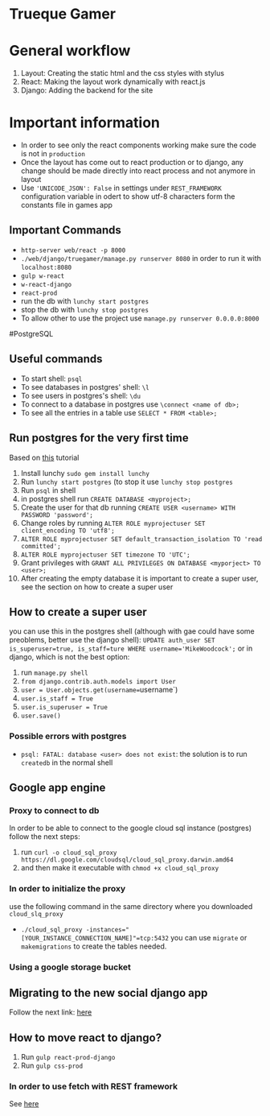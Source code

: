 # Trueque Gamer

# General workflow
1. Layout: Creating the static html and the css styles with stylus
1. React: Making the layout work dynamically with react.js
1. Django: Adding the backend for the site

# Important information
* In order to see only the react components working make sure the code is not in `production`
* Once the layout has come out to react production or to django, any change should be made directly into react process and not anymore in layout
* Use `'UNICODE_JSON': False` in settings under `REST_FRAMEWORK` configuration variable in odert to show utf-8 characters form the constants file in games app

## Important Commands
* `http-server web/react -p 8000`
* `./web/django/truegamer/manage.py runserver 8080` in order to run it with `localhost:8080`
* `gulp w-react`
* `w-react-django`
* `react-prod`
* run the db with `lunchy start postgres`
* stop the db with `lunchy stop postgres`
* To allow other to use the project use `manage.py runserver 0.0.0.0:8000`

#PostgreSQL

## Useful commands
* To start shell: `psql`
* To see databases in postgres' shell: `\l`
* To see users in postgres's shell: `\du`
* To connect to a database in postgres use `\connect <name of db>;`
* To see all the entries in a table use `SELECT * FROM <table>;`

## Run postgres for the very first time
Based on [this](https://www.digitalocean.com/community/tutorials/how-to-use-postgresql-with-your-django-application-on-ubuntu-14-04) tutorial
1. Install lunchy `sudo gem install lunchy`
1. Run `lunchy start postgres` (to stop it use `lunchy stop postgres`
1. Run `psql` in shell
2. in postgres shell run `CREATE DATABASE <myproject>;`
3. Create the user for that db running `CREATE USER <username> WITH PASSWORD 'password';`
4. Change roles by running `ALTER ROLE myprojectuser SET client_encoding TO 'utf8';`
5. `ALTER ROLE myprojectuser SET default_transaction_isolation TO 'read committed';`
6. `ALTER ROLE myprojectuser SET timezone TO 'UTC';`
7. Grant privileges with `GRANT ALL PRIVILEGES ON DATABASE <myporject> TO <user>;`
8. After creating the empty database it is important to create a super user, see the section on how to create a super user

## How to create a super user
you can use this in the postgres shell (although with gae could have some preoblems, better use the django shell): `UPDATE auth_user SET is_superuser=true, is_staff=ture WHERE username='MikeWoodcock';`
or in django, which is not the best option:
1. run `manage.py shell`
2. `from django.contrib.auth.models import User`
3. `user = User.objects.get(username=`username`)
4. `user.is_staff = True`
5. `user.is_superuser = True`
6. `user.save()`

### Possible errors with postgres
* `psql: FATAL: database <user> does not exist`: the solution is to run `createdb` in the normal shell

## Google app engine
### Proxy to connect to db
In order to be able to connect to the google cloud sql instance (postgres) follow the next steps:
1. run `curl -o cloud_sql_proxy https://dl.google.com/cloudsql/cloud_sql_proxy.darwin.amd64`
2. and then make it executable with `chmod +x cloud_sql_proxy` 

### In order to initialize the proxy
use the following command in the same directory where you downloaded `cloud_slq_proxy`
* `./cloud_sql_proxy -instances="[YOUR_INSTANCE_CONNECTION_NAME]"=tcp:5432`
you can use `migrate` or `makemigrations` to create the tables needed.

### Using a google storage bucket

## Migrating to the new social django app

Follow the next link: [here](https://github.com/omab/python-social-auth/blob/master/MIGRATING_TO_SOCIAL.md)

## How to move react to django?
1. Run `gulp react-prod-django`
2. Run `gulp css-prod` 

### In order to use fetch with REST framework
See [here](https://gist.github.com/marteinn/3785ff3c1a3745ae955c)
